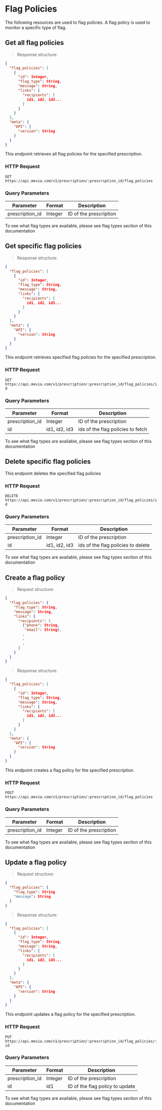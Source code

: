 # Flag Policies
The following resources are used to flag policies. A flag policy is used to monitor a specific type of flag.

## Get all flag policies

> Response structure:

```json
{
  "flag_policies": [
    {
      "id": Integer,
      "flag_type": String,
      "message": String,
      "links": {
        "recipients": [
          id1, id2, id3...
        ]
      }
    }
  ],
  "meta": {
    "API": {
      "version": String
    }
  }
}
```

This endpoint retrieves all flag policies for the specified prescription.

### HTTP Request

`GET https://api.mevia.com/v1/prescription/:prescription_id/flag_policies`

### Query Parameters
Parameter       | Format    | Description
---------       | -------   | -----------
prescription_id | Integer   | ID of the prescription

<aside class="success">
To see what flag types are available, please see flag types section of this documentation
</aside>

## Get specific flag policies

> Response structure:

```json
{
  "flag_policies": [
    {
      "id": Integer,
      "flag_type": String,
      "message": String,
      "links": {
        "recipients": [
          id1, id2, id3...
        ]
      }
    }
  ],
  "meta": {
    "API": {
      "version": String
    }
  }
}
```

This endpoint retrieves specified flag policies for the specified prescription.

### HTTP Request

`GET https://api.mevia.com/v1/prescription/:prescription_id/flag_policies/id`

### Query Parameters
Parameter       | Format        | Description
---------       | -------       | -----------
prescription_id | Integer       | ID of the prescription
id              | id1, id2, id3 | ids of the flag policies to fetch

<aside class="success">
To see what flag types are available, please see flag types section of this documentation
</aside>

## Delete specific flag policies

This endpoint deletes the specified flag policies

### HTTP Request

`DELETE https://api.mevia.com/v1/prescription/:prescription_id/flag_policies/id`

### Query Parameters
Parameter       | Format        | Description
---------       | -------       | -----------
prescription_id | Integer       | ID of the prescription
id              | id1, id2, id3 | ids of the flag policies to delete

<aside class="success">
To see what flag types are available, please see flag types section of this documentation
</aside>

## Create a flag policy

> Request structure:

```json
{
  "flag_policies": {
    "flag_type": String,
    "message": String,
    "links": {
      "recipients": [
        {"phone": String,
         "email": String},
        .
        .
        .
      ]
    }
  }
}
```

> Response structure:

```json
{
  "flag_policies": [
    {
      "id": Integer,
      "flag_type": String,
      "message": String,
      "links": {
        "recipients": [
          id1, id2, id3...
        ]
      }
    }
  ],
  "meta": {
    "API": {
      "version": String
    }
  }
}
```

This endpoint creates a flag policy for the specified prescription.

### HTTP Request

`POST https://api.mevia.com/v1/prescription/:prescription_id/flag_policies`

### Query Parameters
Parameter       | Format        | Description
---------       | -------       | -----------
prescription_id | Integer       | ID of the prescription

<aside class="success">
To see what flag types are available, please see flag types section of this documentation
</aside>

## Update a flag policy

> Request structure:

```json
{
  "flag_policies": {
    "flag_type": String
    "message": String
  }
}
```

> Response structure:

```json
{
  "flag_policies": [
    {
      "id": Integer,
      "flag_type": String,
      "message": String,
      "links": {
        "recipients": [
          id1, id2, id3...
        ]
      }
    }
  ],
  "meta": {
    "API": {
      "version": String
    }
  }
}
```

This endpoint updates a flag policy for the specified prescription.

### HTTP Request

`PUT https://api.mevia.com/v1/prescription/:prescription_id/flag_policies/:id`

### Query Parameters
Parameter       | Format        | Description
---------       | -------       | -----------
prescription_id | Integer       | ID of the prescription
id              | id1           | ID of the flag policy to update

<aside class="success">
To see what flag types are available, please see flag types section of this documentation
</aside>